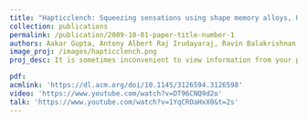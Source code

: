 ```yaml
---
title: "Hapticclench: Squeezing sensations using shape memory alloys, UIST 2019"
collection: publications
permalink: /publication/2009-10-01-paper-title-number-1
authors: Aakar Gupta, Antony Albert Raj Irudayaraj, Ravin Balakrishnan
image_proj: /images/hapticclench.png
proj_desc: It is sometimes inconvenient to view information from your phone when it is stored away in a pocket or bag. This retrieval process can be cumbersome when holding a shopping bag and potentially dangerous while biking. So, we explore the idea of directly viewing information through the fabric of a pocket using low-resolution bright LED matrix displays.

pdf: 
acmlink: 'https://dl.acm.org/doi/10.1145/3126594.3126598'
video: 'https://www.youtube.com/watch?v=DT96CNQ9d2o'
talk: 'https://www.youtube.com/watch?v=1YqCROaHxX0&t=2s'
---
```






